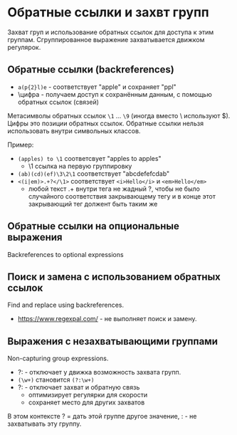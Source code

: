 # Обратные ссылки и захвт групп
Захват груп и использование обратных ссылок для доступа к этим группам. Сгруппированное выражение захватывается движком регулярок.

## Обратные ссылки (backreferences)
- `a(p{2}l)e` - соответствует "apple" и сохраняет "ppl"
- \цифра - получаем доступ к сохранённым данным, с помощью обратных ссылок (связей)

Метасимволы обратных ссылок `\1` ... `\9` (иногда вместо \ используют $). Цифры это позиции обратных ссылок. Обратные ссылки нельзя использовать внутри символьных классов.

Пример:
- `(apples) to \1` соответсвует "apples to apples"
  - \1 ссылка на первую группировку
- `(ab)(cd)(ef)\3\2\1` соответствует "abcdefefcdab"
- `<(i|em)>.+?</\1>` соответствует `<i>Hello</i>` и `<em>Hello</em>`
  - любой текст .+ внутри тега не жадный ?, чтобы не было случайного соответствия закрывающему тегу и в конце этот закрывающий тег должент быть таким же

## Обратные ссылки на опциональные выражения
Backreferences to optional expressions

## Поиск и замена с использованием обратных ссылок
Find and replace using backreferences.
- https://www.regexpal.com/ - не выполняет поиск и замену.

## Выражения с незахватывающими группами
Non-capturing group expressions.
- ?: - отключает у движка возможность захвата групп.
- `(\w+)` становится `(?:\w+)`
- ?: - отключает захват и обратную связь
  - оптимизирует регулярки для скорости
  - сохраняет место для других захватов

В этом контексте ? = дать этой группе другое значение, : - не захватывать эту группу.
